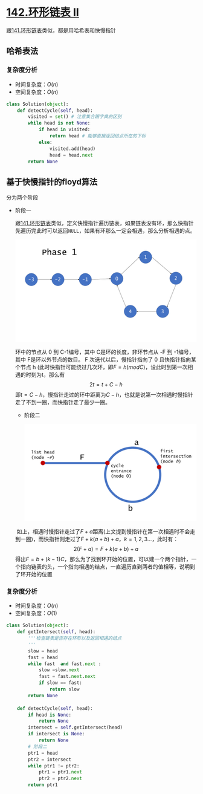 
# [142.环形链表 II](https://leetcode-cn.com/problems/linked-list-cycle-ii/)

跟[141.环形链表](https://leetcode-cn.com/problems/linked-list-cycle/)类似，都是用哈希表和快慢指针

## 哈希表法

### 复杂度分析

* 时间复杂度：$O(n)$
* 空间复杂度：$O(n)$

```python
class Solution(object):
    def detectCycle(self, head):
        visited = set() # 注意集合跟字典的区别
        while head is not None:
            if head in visited:
                return head # 能够直接返回结点所在的下标
            else:
                visited.add(head)
                head = head.next
        return None
```


## 基于快慢指针的floyd算法

分为两个阶段

* 阶段一

  跟[141.环形链表](https://leetcode-cn.com/problems/linked-list-cycle/)类似，定义快慢指针遍历链表，如果链表没有环，那么快指针先遍历完此时可以返回```NULL```，如果有环那么一定会相遇，那么分析相遇的点。

  ![image.png](assets/ea37804a3d86a51a1bf827b9068e1f515ffddf840a0563ea0d1174c58ac64352-image.png)

  环中的节点从 0 到 C-1编号，其中 C是环的长度，非环节点从 -F 到 -1编号，其中 F是环以外节点的数目。 F 次迭代以后，慢指针指向了 0 且快指针指向某个节点 h (此时快指针可能绕过几次环，即$F=h(mod C)$，设此时到第一次相遇的时刻为t，那么有
  $$
  2t=t+C-h
  $$
  即$t=C-h$，慢指针走过的环中距离为$C-h$，也就是说第一次相遇时慢指针走了不到一圈，而快指针走了最少一圈。

  * 阶段二

    ![image.png](assets/99987d4e679fdfbcfd206a4429d9b076b46ad09bd2670f886703fb35ef130635-image.png)

  

  ​	如上，相遇时慢指针走过了$F+a$距离(上文提到慢指针在第一次相遇时不会走到一圈)，而快指针则走过了$F+k(a+b)+a，k=1,2,3...$，此时有：
  $$
  2(F+a)=F+k(a+b)+a
  $$
  得出$F=b+(k-1)C$，那么为了找到环开始的位置，可以建一个两个指针，一个指向链表的头，一个指向相遇的结点，一直遍历直到两者的值相等，说明到了环开始的位置
  
### 复杂度分析

* 时间复杂度：$O(n)$
* 空间复杂度：$O(1)$

```python
class Solution(object):
    def getIntersect(self, head):
        '''检查链表是否存在环形以及返回相遇的结点
        '''
        slow = head
        fast = head
        while fast  and fast.next :
            slow =slow.next
            fast = fast.next.next
            if slow == fast:
                return slow
        return None

    def detectCycle(self, head):
        if head is None:
            return None
        intersect = self.getIntersect(head)
        if intersect is None:
            return None
        # 阶段二
        ptr1 = head
        ptr2 = intersect
        while ptr1 != ptr2:
            ptr1 = ptr1.next
            ptr2 = ptr2.next
        return ptr1
```

